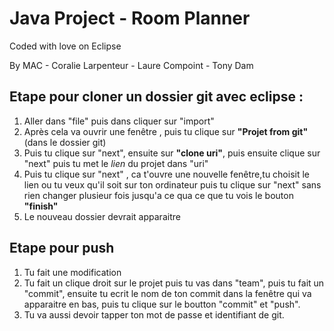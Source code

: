 # Java Project - Room Planner

Coded with love on Eclipse

By MAC - Coralie Larpenteur - Laure Compoint - Tony Dam

## Etape pour cloner un dossier git avec eclipse :

1. Aller dans "file" puis dans cliquer sur "import"
2. Après cela va ouvrir une fenêtre , puis tu clique sur **"Projet from git"** (dans le dossier git)
3. Puis tu clique sur "next", ensuite sur **"clone uri"**, puis ensuite clique sur "next" puis tu met le _lien_ du projet dans "uri"
4. Puis tu clique sur "next" , ca t'ouvre une nouvelle fenêtre,tu choisit le lien ou tu veux qu'il soit sur ton ordinateur puis tu clique sur "next" sans rien changer plusieur fois jusqu'a ce qua ce que tu vois le bouton **"finish"**
5. Le nouveau dossier devrait apparaitre

## Etape pour push

1. Tu fait une modification
2. Tu fait un clique droit sur le projet puis tu vas dans "team", puis tu fait un "commit", ensuite tu ecrit le nom de ton commit dans la fenêtre qui va apparaitre en bas, puis tu clique sur le boutton "commit" et "push".
3. Tu va aussi devoir tapper ton mot de passe et identifiant de git.
